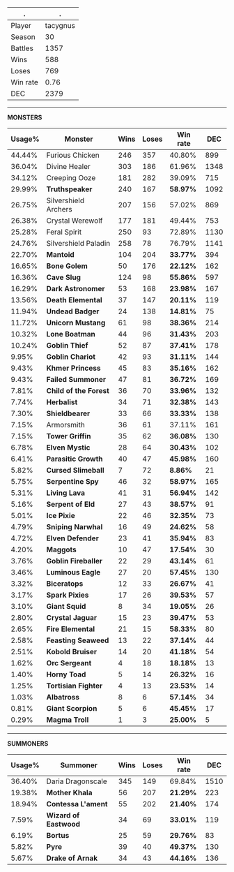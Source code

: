 .|.
|-|-
Player|tacygnus
Season|30
Battles|1357
Wins|588
Loses|769
Win rate|0.76
DEC|2379

---
**MONSTERS**

Usage%|Monster|Wins|Loses|Win rate|DEC|
-|-|-|-|-|-|
44.44%|Furious Chicken|246|357|40.80%|899|
36.04%|Divine Healer|303|186|61.96%|1348|
34.12%|Creeping Ooze|181|282|39.09%|715|
29.99%|**Truthspeaker**|240|167|**58.97%**|1092|
26.75%|Silvershield Archers|207|156|57.02%|869|
26.38%|Crystal Werewolf|177|181|49.44%|753|
25.28%|Feral Spirit|250|93|72.89%|1130|
24.76%|Silvershield Paladin|258|78|76.79%|1141|
22.70%|**Mantoid**|104|204|**33.77%**|394|
16.65%|**Bone Golem**|50|176|**22.12%**|162|
16.36%|**Cave Slug**|124|98|**55.86%**|597|
16.29%|**Dark Astronomer**|53|168|**23.98%**|167|
13.56%|**Death Elemental**|37|147|**20.11%**|119|
11.94%|**Undead Badger**|24|138|**14.81%**|75|
11.72%|**Unicorn Mustang**|61|98|**38.36%**|214|
10.32%|**Lone Boatman**|44|96|**31.43%**|203|
10.24%|**Goblin Thief**|52|87|**37.41%**|178|
9.95%|**Goblin Chariot**|42|93|**31.11%**|144|
9.43%|**Khmer Princess**|45|83|**35.16%**|162|
9.43%|**Failed Summoner**|47|81|**36.72%**|169|
7.81%|**Child of the Forest**|36|70|**33.96%**|132|
7.74%|**Herbalist**|34|71|**32.38%**|143|
7.30%|**Shieldbearer**|33|66|**33.33%**|138|
7.15%|Armorsmith|36|61|37.11%|161|
7.15%|**Tower Griffin**|35|62|**36.08%**|130|
6.78%|**Elven Mystic**|28|64|**30.43%**|102|
6.41%|**Parasitic Growth**|40|47|**45.98%**|160|
5.82%|**Cursed Slimeball**|7|72|**8.86%**|21|
5.75%|**Serpentine Spy**|46|32|**58.97%**|165|
5.31%|**Living Lava**|41|31|**56.94%**|142|
5.16%|**Serpent of Eld**|27|43|**38.57%**|91|
5.01%|**Ice Pixie**|22|46|**32.35%**|73|
4.79%|**Sniping Narwhal**|16|49|**24.62%**|58|
4.72%|**Elven Defender**|23|41|**35.94%**|83|
4.20%|**Maggots**|10|47|**17.54%**|30|
3.76%|**Goblin Fireballer**|22|29|**43.14%**|61|
3.46%|**Luminous Eagle**|27|20|**57.45%**|130|
3.32%|**Biceratops**|12|33|**26.67%**|41|
3.17%|**Spark Pixies**|17|26|**39.53%**|57|
3.10%|**Giant Squid**|8|34|**19.05%**|26|
2.80%|**Crystal Jaguar**|15|23|**39.47%**|53|
2.65%|**Fire Elemental**|21|15|**58.33%**|80|
2.58%|**Feasting Seaweed**|13|22|**37.14%**|44|
2.51%|**Kobold Bruiser**|14|20|**41.18%**|54|
1.62%|**Orc Sergeant**|4|18|**18.18%**|13|
1.40%|**Horny Toad**|5|14|**26.32%**|16|
1.25%|**Tortisian Fighter**|4|13|**23.53%**|14|
1.03%|**Albatross**|8|6|**57.14%**|34|
0.81%|**Giant Scorpion**|5|6|**45.45%**|17|
0.29%|**Magma Troll**|1|3|**25.00%**|5|

---
**SUMMONERS**

Usage%|Summoner|Wins|Loses|Win rate|DEC|
-|-|-|-|-|-|
36.40%|Daria Dragonscale|345|149|69.84%|1510|
19.38%|**Mother Khala**|56|207|**21.29%**|223|
18.94%|**Contessa L'ament**|55|202|**21.40%**|174|
7.59%|**Wizard of Eastwood**|34|69|**33.01%**|119|
6.19%|**Bortus**|25|59|**29.76%**|83|
5.82%|**Pyre**|39|40|**49.37%**|130|
5.67%|**Drake of Arnak**|34|43|**44.16%**|136|
